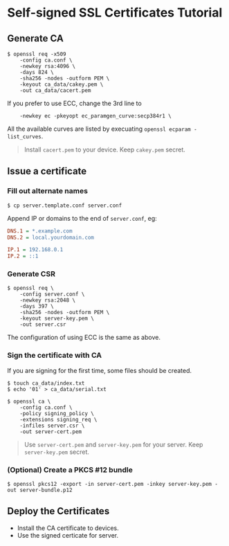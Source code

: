 # Self-signed SSL Certificates Tutorial

## Generate CA

```shell
$ openssl req -x509
    -config ca.conf \
    -newkey rsa:4096 \
    -days 824 \
    -sha256 -nodes -outform PEM \
    -keyout ca_data/cakey.pem \
    -out ca_data/cacert.pem
```

If you prefer to use ECC, change the 3rd line to
```shell
    -newkey ec -pkeyopt ec_paramgen_curve:secp384r1 \
```

All the available curves are listed by execuating `openssl ecparam -list_curves`.

> Install `cacert.pem` to your device. Keep `cakey.pem` secret.

## Issue a certificate

### Fill out alternate names

```shell
$ cp server.template.conf server.conf
```

Append IP or domains to the end of `server.conf`, eg:

```ini
DNS.1 = *.example.com
DNS.2 = local.yourdomain.com

IP.1 = 192.168.0.1
IP.2 = ::1
```

### Generate CSR

```shell
$ openssl req \
    -config server.conf \
    -newkey rsa:2048 \
    -days 397 \
    -sha256 -nodes -outform PEM \
    -keyout server-key.pem \
    -out server.csr
```

The configuration of using ECC is the same as above.

### Sign the certificate with CA

If you are signing for the first time, some files should be created.
```shell
$ touch ca_data/index.txt
$ echo '01' > ca_data/serial.txt
```

```shell
$ openssl ca \
    -config ca.conf \
    -policy signing_policy \
    -extensions signing_req \
    -infiles server.csr \
    -out server-cert.pem
```

> Use `server-cert.pem` and `server-key.pem` for your server. Keep `server-key.pem` secret.

### (Optional) Create a PKCS #12 bundle

```shell
$ openssl pkcs12 -export -in server-cert.pem -inkey server-key.pem -out server-bundle.p12
```

## Deploy the Certificates

- Install the CA certificate to devices.
- Use the signed certicate for server.
